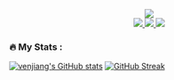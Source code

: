 <div id="header" align="center">
<img src="https://media.giphy.com/media/dr6toZX3D1O8/giphy.gif"/>
</div>
<div id="badges" align="center">
  <a href="https://twitter.com/venjiang">
<img src="https://img.shields.io/twitter/url?logo=twitter&style=social&url=https%3A%2F%2Ftwitter.com%2Fvenjiang"/>
  </a>
  <a href="https://www.facebook.com/venjiang.huang.114">
<img src="https://img.shields.io/twitter/url?logo=facebook&style=social&url=https%3A%2F%2Fwww.facebook.com%2Fvenjiang.huang.114" />
  </a>
  <img src="https://komarev.com/ghpvc/?username=your-github-username"/>
</div>

### :fire: My Stats :
[![venjiang's GitHub stats](https://github-readme-stats.vercel.app/api?username=venjiang)](https://github.com/anuraghazra/github-readme-stats)
[![GitHub Streak](http://github-readme-streak-stats.herokuapp.com?user=venjiang&hide_border=true&date_format=M%20j%5B%2C%20Y%5D&background=FFFFFF&border=DD2727)](https://git.io/streak-stats)
